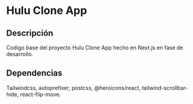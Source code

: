 # Hulu Clone App

## Descripción

Codigo base del proyecto Hulu Clone App hecho en Next.js en fase de desarrollo.

## Dependencias

Tailwindcss, autoprefixer, postcss, @heroicons/react, tailwind-scrollbar-hide, react-flip-move.
